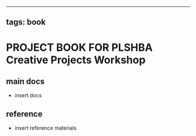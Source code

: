 
---
tags: book
---

PROJECT BOOK FOR PLSHBA Creative Projects Workshop
===

main docs
---

- insert docs

reference
---

- insert reference materials

